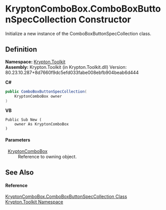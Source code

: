 # KryptonComboBox.ComboBoxButtonSpecCollection Constructor


Initialize a new instance of the ComboBoxButtonSpecCollection class.



## Definition
**Namespace:** <a href="79d2eac2-21f4-54ff-7552-b20c33c30600.md">Krypton.Toolkit</a>  
**Assembly:** Krypton.Toolkit (in Krypton.Toolkit.dll) Version: 80.23.10.287+8d7660f9dc5efd033fabe008ebfb904beab6d444

**C#**
``` C#
public ComboBoxButtonSpecCollection(
	KryptonComboBox owner
)
```
**VB**
``` VB
Public Sub New ( 
	owner As KryptonComboBox
)
```



#### Parameters
<dl><dt>  <a href="6e3c34ba-a54b-38d7-c887-9815158b827f.md">KryptonComboBox</a></dt><dd>Reference to owning object.</dd></dl>

## See Also


#### Reference
<a href="83fe215d-0967-e003-3060-825726cf95b0.md">KryptonComboBox.ComboBoxButtonSpecCollection Class</a>  
<a href="79d2eac2-21f4-54ff-7552-b20c33c30600.md">Krypton.Toolkit Namespace</a>  

